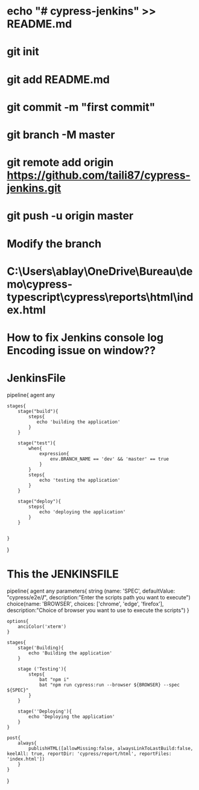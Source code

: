 # echo "# cypress-jenkins" >> README.md
# git init
# git add README.md
# git commit -m "first commit"
# git branch -M master
# git remote add origin https://github.com/taili87/cypress-jenkins.git
# git push -u origin master
# Modify the branch
# C:\Users\ablay\OneDrive\Bureau\demo\cypress-typescript\cypress\reports\html\index.html
# How to fix Jenkins console log Encoding issue on window??
# JenkinsFile


pipeline{
    agent any 

    stages{
        stage("build"){
            steps{
               echo 'building the application'
            }
        }

        stage("test"){
            when{
                expression{
                    env.BRANCH_NAME == 'dev' && 'master' == true 
                }
            }
            steps{
                echo 'testing the application'
            }
        }

        stage("deploy"){
            steps{
                echo 'deploying the application'
            }
        }

        
    }
}

# This the JENKINSFILE 

pipeline{
    agent any 
    parameters{
        string (name: 'SPEC', defaultValue: "cypress/e2e/**/**", description:"Enter the scripts path you want to execute")
        choice(name: 'BROWSER', choices: ['chrome', 'edge', 'firefox'], description:"Choice of browser you want to use to execute the scripts")
    }

    options{
        anciColor('xterm')
    }

    stages{
        stage('Building){
            echo 'Building the application'
        }

        stage ('Testing'){
            steps{
                bat "npm i"
                bat "npm run cypress:run --browser ${BROWSER} --spec ${SPEC}"
            }
        }

        stage(''Deploying'){
            echo 'Deploying the application'
        }
    }

    post{
        always{
            publishHTML([allowMissing:false, alwaysLinkToLastBuild:false, keelAll: true, reportDir: 'cypress/report/html', reportFiles: 'index.html'])
        }
    }
}
